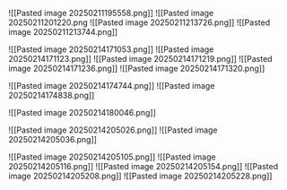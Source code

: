 
![[Pasted image 20250211195558.png]]
![[Pasted image 20250211201220.png
![[Pasted image 20250211213726.png]]
![[Pasted image 20250211213744.png]]

![[Pasted image 20250214171053.png]]
![[Pasted image 20250214171123.png]]
![[Pasted image 20250214171219.png]]
![[Pasted image 20250214171236.png]]
![[Pasted image 20250214171320.png]]


![[Pasted image 20250214174744.png]]
![[Pasted image 20250214174838.png]]


![[Pasted image 20250214180046.png]]


![[Pasted image 20250214205026.png]]
![[Pasted image 20250214205036.png]]


![[Pasted image 20250214205105.png]]
![[Pasted image 20250214205116.png]]
![[Pasted image 20250214205154.png]]
![[Pasted image 20250214205208.png]]
![[Pasted image 20250214205228.png]]
